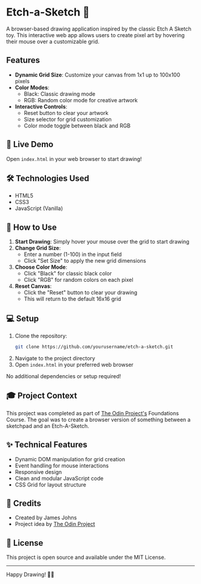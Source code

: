 # Etch-a-Sketch 🎨

A browser-based drawing application inspired by the classic Etch A Sketch toy. This interactive web app allows users to create pixel art by hovering their mouse over a customizable grid.

## Features

- **Dynamic Grid Size**: Customize your canvas from 1x1 up to 100x100 pixels
- **Color Modes**:
  - Black: Classic drawing mode
  - RGB: Random color mode for creative artwork
- **Interactive Controls**:
  - Reset button to clear your artwork
  - Size selector for grid customization
  - Color mode toggle between black and RGB

## 🚀 Live Demo

Open `index.html` in your web browser to start drawing!

## 🛠️ Technologies Used

- HTML5
- CSS3
- JavaScript (Vanilla)

## 📖 How to Use

1. **Start Drawing**: Simply hover your mouse over the grid to start drawing
2. **Change Grid Size**:
   - Enter a number (1-100) in the input field
   - Click "Set Size" to apply the new grid dimensions
3. **Choose Color Mode**:
   - Click "Black" for classic black color
   - Click "RGB" for random colors on each pixel
4. **Reset Canvas**:
   - Click the "Reset" button to clear your drawing
   - This will return to the default 16x16 grid

## 💻 Setup

1. Clone the repository:
   ```bash
   git clone https://github.com/yourusername/etch-a-sketch.git
   ```
2. Navigate to the project directory
3. Open `index.html` in your preferred web browser

No additional dependencies or setup required!

## 🎓 Project Context

This project was completed as part of [The Odin Project's](https://www.theodinproject.com) Foundations Course. The goal was to create a browser version of something between a sketchpad and an Etch-A-Sketch.

## ✨ Technical Features

- Dynamic DOM manipulation for grid creation
- Event handling for mouse interactions
- Responsive design
- Clean and modular JavaScript code
- CSS Grid for layout structure

## 🤝 Credits

- Created by James Johns
- Project idea by [The Odin Project](https://www.theodinproject.com/lessons/foundations-etch-a-sketch)

## 📝 License

This project is open source and available under the MIT License.

---

Happy Drawing! 🎨✨